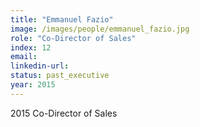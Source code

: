 ```yaml
---
title: "Emmanuel Fazio"
image: /images/people/emmanuel_fazio.jpg
role: "Co-Director of Sales"
index: 12
email:
linkedin-url:
status: past_executive
year: 2015
---
```

2015 Co-Director of Sales

